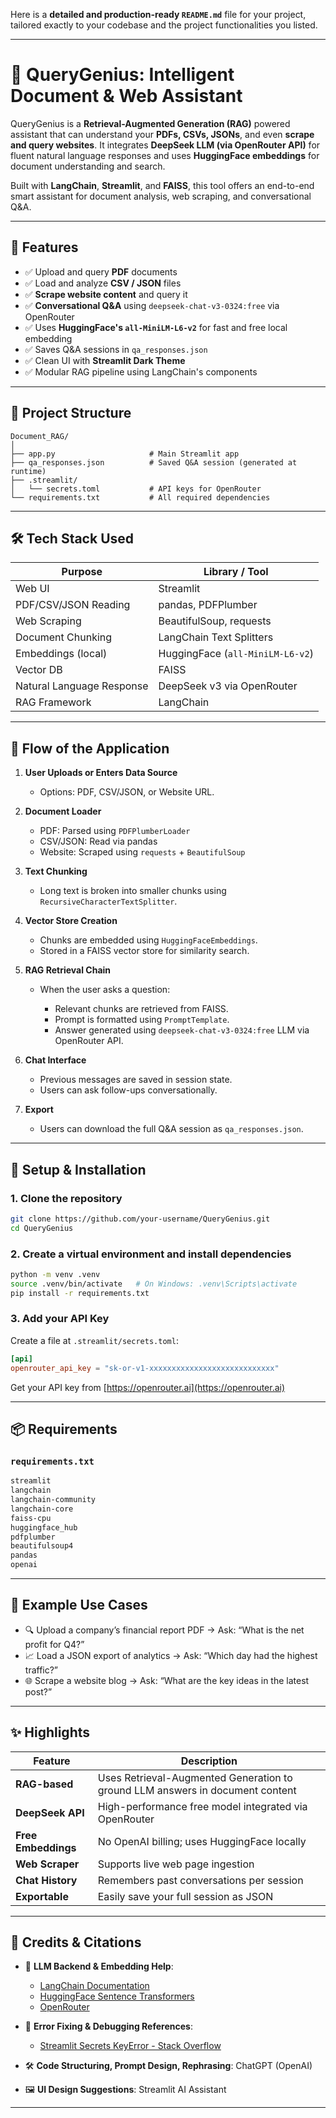 Here is a **detailed and production-ready `README.md`** file for your project, tailored exactly to your codebase and the project functionalities you listed.

---

# 📘 QueryGenius: Intelligent Document & Web Assistant

QueryGenius is a **Retrieval-Augmented Generation (RAG)** powered assistant that can understand your **PDFs, CSVs, JSONs**, and even **scrape and query websites**. It integrates **DeepSeek LLM (via OpenRouter API)** for fluent natural language responses and uses **HuggingFace embeddings** for document understanding and search.

Built with **LangChain**, **Streamlit**, and **FAISS**, this tool offers an end-to-end smart assistant for document analysis, web scraping, and conversational Q\&A.

---

## 🚀 Features

* ✅ Upload and query **PDF** documents
* ✅ Load and analyze **CSV / JSON** files
* ✅ **Scrape website content** and query it
* ✅ **Conversational Q\&A** using `deepseek-chat-v3-0324:free` via OpenRouter
* ✅ Uses **HuggingFace's `all-MiniLM-L6-v2`** for fast and free local embedding
* ✅ Saves Q\&A sessions in `qa_responses.json`
* ✅ Clean UI with **Streamlit Dark Theme**
* ✅ Modular RAG pipeline using LangChain's components

---

## 📂 Project Structure

```
Document_RAG/
│
├── app.py                     # Main Streamlit app
├── qa_responses.json          # Saved Q&A session (generated at runtime)
├── .streamlit/
│   └── secrets.toml           # API keys for OpenRouter
└── requirements.txt           # All required dependencies
```

---

## 🛠️ Tech Stack Used

| Purpose                   | Library / Tool                   |
| ------------------------- | -------------------------------- |
| Web UI                    | Streamlit                        |
| PDF/CSV/JSON Reading      | pandas, PDFPlumber               |
| Web Scraping              | BeautifulSoup, requests          |
| Document Chunking         | LangChain Text Splitters         |
| Embeddings (local)        | HuggingFace (`all-MiniLM-L6-v2`) |
| Vector DB                 | FAISS                            |
| Natural Language Response | DeepSeek v3 via OpenRouter       |
| RAG Framework             | LangChain                        |

---

## 🧠 Flow of the Application

1. **User Uploads or Enters Data Source**

   * Options: PDF, CSV/JSON, or Website URL.

2. **Document Loader**

   * PDF: Parsed using `PDFPlumberLoader`
   * CSV/JSON: Read via pandas
   * Website: Scraped using `requests` + `BeautifulSoup`

3. **Text Chunking**

   * Long text is broken into smaller chunks using `RecursiveCharacterTextSplitter`.

4. **Vector Store Creation**

   * Chunks are embedded using `HuggingFaceEmbeddings`.
   * Stored in a FAISS vector store for similarity search.

5. **RAG Retrieval Chain**

   * When the user asks a question:

     * Relevant chunks are retrieved from FAISS.
     * Prompt is formatted using `PromptTemplate`.
     * Answer generated using `deepseek-chat-v3-0324:free` LLM via OpenRouter API.

6. **Chat Interface**

   * Previous messages are saved in session state.
   * Users can ask follow-ups conversationally.

7. **Export**

   * Users can download the full Q\&A session as `qa_responses.json`.

---

## 🔐 Setup & Installation

### 1. Clone the repository

```bash
git clone https://github.com/your-username/QueryGenius.git
cd QueryGenius
```

### 2. Create a virtual environment and install dependencies

```bash
python -m venv .venv
source .venv/bin/activate   # On Windows: .venv\Scripts\activate
pip install -r requirements.txt
```

### 3. Add your API Key

Create a file at `.streamlit/secrets.toml`:

```toml
[api]
openrouter_api_key = "sk-or-v1-xxxxxxxxxxxxxxxxxxxxxxxxxxxx"
```

Get your API key from [https://openrouter.ai](https://openrouter.ai)

---

## 📦 Requirements

### `requirements.txt`

```txt
streamlit
langchain
langchain-community
langchain-core
faiss-cpu
huggingface_hub
pdfplumber
beautifulsoup4
pandas
openai
```

---

## 🧪 Example Use Cases

* 🔍 Upload a company’s financial report PDF → Ask: “What is the net profit for Q4?”
* 📈 Load a JSON export of analytics → Ask: “Which day had the highest traffic?”
* 🌐 Scrape a website blog → Ask: “What are the key ideas in the latest post?”

---

## ✨ Highlights

| Feature             | Description                                                                   |
| ------------------- | ----------------------------------------------------------------------------- |
| **RAG-based**       | Uses Retrieval-Augmented Generation to ground LLM answers in document content |
| **DeepSeek API**    | High-performance free model integrated via OpenRouter                         |
| **Free Embeddings** | No OpenAI billing; uses HuggingFace locally                                   |
| **Web Scraper**     | Supports live web page ingestion                                              |
| **Chat History**    | Remembers past conversations per session                                      |
| **Exportable**      | Easily save your full session as JSON                                         |

---

## 🧾 Credits & Citations

* 🧠 **LLM Backend & Embedding Help**:

  * [LangChain Documentation](https://docs.langchain.com/)
  * [HuggingFace Sentence Transformers](https://www.sbert.net/)
  * [OpenRouter](https://openrouter.ai/)

* 🐞 **Error Fixing & Debugging References**:

  * [Streamlit Secrets KeyError - Stack Overflow](https://stackoverflow.com/questions/75599488/keyerror-st-secrets-has-no-key)

* 🛠 **Code Structuring, Prompt Design, Rephrasing**: ChatGPT (OpenAI)

* 🖼 **UI Design Suggestions**: Streamlit AI Assistant

---
